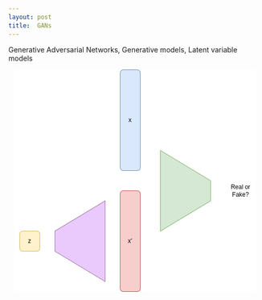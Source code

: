 ```yaml
---
layout: post
title:  GANs
---
```


<div class="message">
  Generative Adversarial Networks, Generative models, Latent variable models
</div>

<p align="center">
    <img src="public/post_images/blog-GAN.png" alt="GAN">
</p>